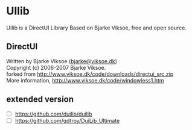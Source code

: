 # UIlib
UIlib is a DirectUI Library Based on Bjarke Viksoe, free and open source.

## DirectUI
  Written by Bjarke Viksoe (bjarke@viksoe.dk)<br />
  Copyright (c) 2006-2007 Bjarke Viksoe.<br />
  forked from http://www.viksoe.dk/code/downloads/directui_src.zip<br />
  More information, http://www.viksoe.dk/code/windowless1.htm

## extended version
- [ ] https://github.com/duilib/duilib
- [ ] https://github.com/qdtroy/DuiLib_Ultimate
